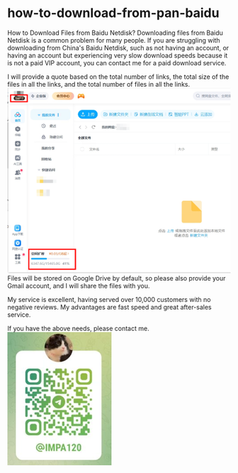 # how-to-download-from-pan-baidu

How to Download Files from Baidu Netdisk?
Downloading files from Baidu Netdisk is a common problem for many people. If you are struggling with downloading from China's Baidu Netdisk, such as not having an account, or having an account but experiencing very slow download speeds because it is not a paid VIP account, you can contact me for a paid download service.

I will provide a quote based on the total number of links, the total size of the files in all the links, and the total number of files in all the links.
![baidu netdisk](./img/baidu.png)
Files will be stored on Google Drive by default, so please also provide your Gmail account, and I will share the files with you.

My service is excellent, having served over 10,000 customers with no negative reviews. My advantages are fast speed and great after-sales service.

If you have the above needs, please contact me.
![TG](./img/tg.jpg)
